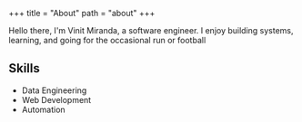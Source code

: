 +++
title = "About"
path = "about"
+++

Hello there, I'm Vinit Miranda, a software engineer. I enjoy building systems, learning, and going for the occasional run or football

## Skills

- Data Engineering
- Web Development
- Automation

